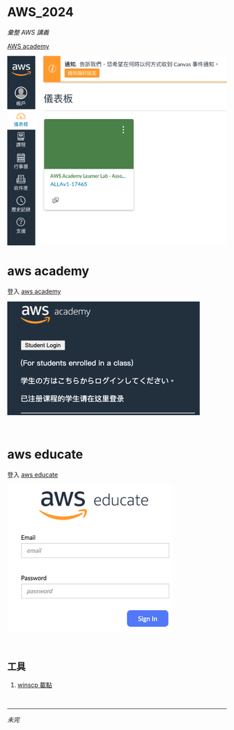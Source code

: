# AWS_2024

_彙整 AWS 講義_



[AWS academy](https://awsacademy.instructure.com/)

![](images/img_03.png)

# aws academy

登入 [aws academy](https://www.awsacademy.com/vforcesite/LMS_Login)

![](images/img_01.png)

<br>

# aws educate

登入 [aws educate](https://www.awseducate.com/signin/SiteLogin?language=en_US)

![](images/img_02.png)

<br>

## 工具

1. [winscp 載點](https://winscp.net/eng/download.php)

<br>

___

_未完_